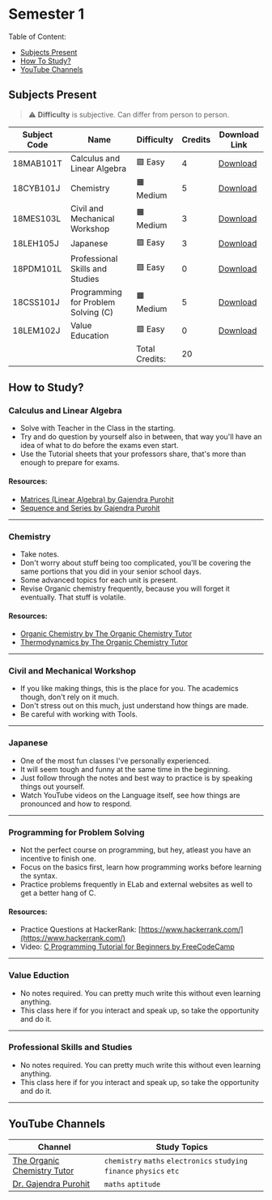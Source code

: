 # Semester 1

Table of Content:

- [Subjects Present](#subjects-present)
- [How To Study?](#how-to-study)
- [YouTube Channels](#youtube-channels)


## Subjects Present

> ⚠ **Difficulty** is subjective. Can differ from person to person.

| Subject Code | Name | Difficulty | Credits | Download Link |
| ------------ | ---- | ---------- | ------- | ------------- |
| 18MAB101T | Calculus and Linear Algebra | 🟩 Easy | 4 | [Download](https://downgit.github.io/#/home?url=https://github.com/kunalkeshan/SRMIST-B.Tech-ECE-Notes-2022-24/tree/main/Semester%201/Calculus%20and%20Linear%20Algebra) |
| 18CYB101J | Chemistry | 🟧 Medium | 5 | [Download](https://downgit.github.io/#/home?url=https://github.com/kunalkeshan/SRMIST-B.Tech-ECE-Notes-2022-24/tree/main/Semester%201/Chemistry) |
| 18MES103L | Civil and Mechanical Workshop | 🟧 Medium | 3 | [Download](https://downgit.github.io/#/home?url=https://github.com/kunalkeshan/SRMIST-B.Tech-ECE-Notes-2022-24/tree/main/Semester%201/Civil%20and%20Mechanical%20Workshop) |
| 18LEH105J | Japanese | 🟩 Easy | 3 | [Download](https://downgit.github.io/#/home?url=https://github.com/kunalkeshan/SRMIST-B.Tech-ECE-Notes-2022-24/tree/main/Semester%201/Japanese) |
| 18PDM101L | Professional Skills and Studies | 🟩 Easy | 0 | [Download](#) |
| 18CSS101J | Programming for Problem Solving (C) | 🟧 Medium | 5 | [Download](https://downgit.github.io/#/home?url=https://github.com/kunalkeshan/SRMIST-B.Tech-ECE-Notes-2022-24/tree/main/Semester%201/Programming%20for%20Problem%20Solving%20(C)) |
| 18LEM102J | Value Education | 🟩 Easy | 0 | [Download](https://downgit.github.io/#/home?url=https://github.com/kunalkeshan/SRMIST-B.Tech-ECE-Notes-2022-24/tree/main/Semester%201/Value%20Education) |
| | | Total Credits: | 20 | |

## How to Study?

### Calculus and Linear Algebra

- Solve with Teacher in the Class in the starting.
- Try and do question by yourself also in between, that way you'll have an idea of what to do before the exams even start.
- Use the Tutorial sheets that your professors share, that's more than enough to prepare for exams.

#### Resources:

- [Matrices (Linear Algebra) by Gajendra Purohit](https://www.youtube.com/playlist?list=PLU6SqdYcYsfI34zVjDYDCZ6KLAifHmN1v)
- [Sequence and Series by Gajendra Purohit](https://www.youtube.com/playlist?list=PLU6SqdYcYsfIAbLwyyWUiWJPV6qFbPC13)

---

### Chemistry

- Take notes.
- Don't worry about stuff being too complicated, you'll be covering the same portions that you did in your senior school days.
- Some advanced topics for each unit is present.
- Revise Organic chemistry frequently, because you will forget it eventually. That stuff is volatile.

#### Resources:

- [Organic Chemistry by The Organic Chemistry Tutor](https://www.youtube.com/playlist?list=PL0o_zxa4K1BXP7TUO7656wg0uF1xYnwgm)
- [Thermodynamics by The Organic Chemistry Tutor](https://www.youtube.com/playlist?list=PLk-OJnPBoANk5Gdu_QYDmToXPQifQcMdC)

---

### Civil and Mechanical Workshop

- If you like making things, this is the place for you. The academics though, don't rely on it much.
- Don't stress out on this much, just understand how things are made.
- Be careful with working with Tools.

---

### Japanese

- One of the most fun classes I've personally experienced.
- It will seem tough and funny at the same time in the beginning.
- Just follow through the notes and best way to practice is by speaking things out yourself.
- Watch YouTube videos on the Language itself, see how things are pronounced and how to respond.

---

### Programming for Problem Solving

- Not the perfect course on programming, but hey, atleast you have an incentive to finish one.
- Focus on the basics first, learn how programming works before learning the syntax.
- Practice problems frequently in ELab and external websites as well to get a better hang of C.

#### Resources:

- Practice Questions at HackerRank: [https://www.hackerrank.com/](https://www.hackerrank.com/)
- Video: [C Programming Tutorial for Beginners by FreeCodeCamp](https://youtu.be/KJgsSFOSQv0)

---

### Value Eduction

- No notes required. You can pretty much write this without even learning anything.
- This class here if for you interact and speak up, so take the opportunity and do it.

---

### Professional Skills and Studies

- No notes required. You can pretty much write this without even learning anything.
- This class here if for you interact and speak up, so take the opportunity and do it.

---

## YouTube Channels

| Channel | Study Topics | 
| ------- | ------------ |
| [The Organic Chemistry Tutor](https://www.youtube.com/c/TheOrganicChemistryTutor/) | `chemistry` `maths` `electronics` `studying` `finance` `physics` `etc`|
| [Dr. Gajendra Purohit](https://www.youtube.com/c/DrGajendraPurohitMathematics) | `maths` `aptitude` |



